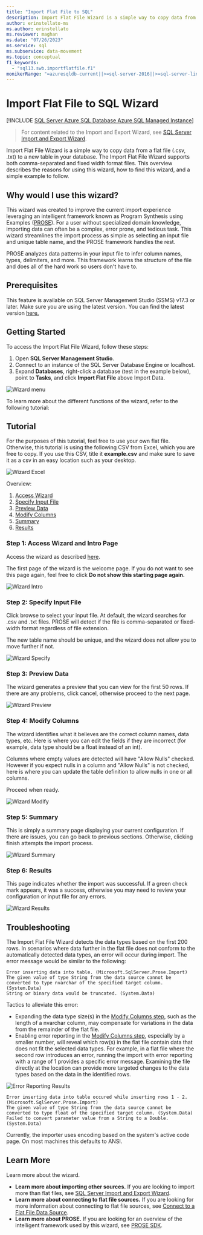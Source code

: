 ```yaml
---
title: "Import Flat File to SQL"
description: Import Flat File Wizard is a simple way to copy data from a .csv or .txt file to a new database table. This article shows you how and when to use the wizard.
author: erinstellato-ms
ms.author: erinstellato
ms.reviewer: maghan
ms.date: "07/26/2023"
ms.service: sql
ms.subservice: data-movement
ms.topic: conceptual
f1_keywords:
  - "sql13.swb.importflatfile.f1"
monikerRange: "=azuresqldb-current||>=sql-server-2016||>=sql-server-linux-2017||=azuresqldb-mi-current"
---
```

# Import Flat File to SQL Wizard
[!INCLUDE [SQL Server Azure SQL Database Azure SQL Managed Instance](../../includes/applies-to-version/sql-asdb-asdbmi.md)]
> For content related to the Import and Export Wizard, see [SQL Server Import and Export Wizard](../../integration-services/import-export-data/import-and-export-data-with-the-sql-server-import-and-export-wizard.md).

Import Flat File Wizard is a simple way to copy data from a flat file (.csv, .txt) to a new table in your database.  The Import Flat File Wizard supports both comma-separated and fixed width format files. This overview describes the reasons for using this wizard, how to find this wizard, and a simple example to follow.

## Why would I use this wizard?
This wizard was created to improve the current import experience leveraging an intelligent framework known as Program Synthesis using Examples ([PROSE](https://microsoft.github.io/prose/)). For a user without specialized domain knowledge, importing data can often be a complex, error prone, and tedious task. This wizard streamlines the import process as simple as selecting an input file and unique table name, and the PROSE framework handles the rest.

PROSE analyzes data patterns in your input file to infer column names, types, delimiters, and more. This framework learns the structure of the file and does all of the hard work so users don't have to.

## Prerequisites
This feature is available on SQL Server Management Studio (SSMS) v17.3 or later. Make sure you are using the latest version. You can find the latest version [here.](../../ssms/download-sql-server-management-studio-ssms.md)
 
## <a id="started"></a>Getting Started
To access the Import Flat File Wizard, follow these steps:

1. Open **SQL Server Management Studio**.
2. Connect to an instance of the SQL Server Database Engine or localhost.
3. Expand **Databases**, right-click a database (test in the example below), point to **Tasks**, and click **Import Flat File** above Import Data.

![Wizard menu](media/import-flat-file-wizard/import-flat-file-menu.png)

To learn more about the different functions of the wizard, refer to the following tutorial:

## Tutorial
For the purposes of this tutorial, feel free to use your own flat file. Otherwise, this tutorial is using the following CSV from Excel, which you are free to copy. If you use this CSV, title it **example.csv** and make sure to save it as a csv in an easy location such as your desktop.

![Wizard Excel](media/import-flat-file-wizard/import-flat-file-example.png)

Overview:
1. [Access Wizard](#step-1-access-wizard-and-intro-page)
2. [Specify Input File](#step-2-specify-input-file)
3. [Preview Data](#step-3-preview-data)
4. [Modify Columns](#step-4-modify-columns)
5. [Summary](#step-5-summary)
6. [Results](#step-6-results)

### Step 1: Access Wizard and Intro Page
Access the wizard as described [here](#started).

The first page of the wizard is the welcome page. If you do not want to see this page again, feel free to click **Do not show this starting page again.**

![Wizard Intro](media/import-flat-file-wizard/import-flat-file-intro.png)

### Step 2: Specify Input File
Click browse to select your input file. At default, the wizard searches for .csv and .txt files. PROSE will detect if the file is comma-separated or fixed-width format regardless of file extension.

The new table name should be unique, and the wizard does not allow you to move further if not.

![Wizard Specify](media/import-flat-file-wizard/import-flat-file-specify.png)

### Step 3: Preview Data
The wizard generates a preview that you can view for the first 50 rows. If there are any problems, click cancel, otherwise proceed to the next page.

![Wizard Preview](media/import-flat-file-wizard/import-flat-file-preview.png)

### Step 4: Modify Columns
The wizard identifies what it believes are the correct column names, data types, etc. Here is where you can edit the fields if they are incorrect (for example, data type should be a float instead of an int).

Columns where empty values are detected will have "Allow Nulls" checked. However if you expect nulls in a column and "Allow Nulls" is not checked, here is where you can update the table definition to allow nulls in one or all columns.

Proceed when ready.

![Wizard Modify](media/import-flat-file-wizard/import-flat-file-modify.png)

### Step 5: Summary
This is simply a summary page displaying your current configuration. If there are issues, you can go back to previous sections. Otherwise, clicking finish attempts the import process.

![Wizard Summary](media/import-flat-file-wizard/import-flat-file-summary.png)

### Step 6: Results
This page indicates whether the import was successful. If a green check mark appears, it was a success, otherwise you may need to review your configuration or input file for any errors.

![Wizard Results](media/import-flat-file-wizard/import-flat-file-results.png)

## Troubleshooting
The Import Flat File Wizard detects the data types based on the first 200 rows.  In scenarios where data further in the flat file does not conform to the automatically detected data types, an error will occur during import. The error message would be similar to the following:
```
Error inserting data into table. (Microsoft.SqlServer.Prose.Import)
The given value of type String from the data source cannot be converted to type nvarchar of the specified target column. (System.Data)
String or binary data would be truncated. (System.Data)
```
Tactics to alleviate this error:
- Expanding the data type size(s) in the [Modify Columns step](#step-4-modify-columns), such as the length of a nvarchar column, may compensate for variations in the data from the remainder of the flat file.
- Enabling error reporting in the [Modify Columns step](#step-4-modify-columns), especially by a smaller number, will reveal which row(s) in the flat file contain data that does not fit the selected data types. For example, in a flat file where the second row introduces an error, running the import with error reporting with a range of 1 provides a specific error message.  Examining the file directly at the location can provide more targeted changes to the data types based on the data in the identified rows.

![Error Reporting Results](media/import-flat-file-wizard/import-flat-file-error.png)

```
Error inserting data into table occured while inserting rows 1 - 2. (Microsoft.SqlServer.Prose.Import)
The given value of type String from the data source cannot be converted to type float of the specified target column. (System.Data)
Failed to convert parameter value from a String to a Double. (System.Data)
```

Currently, the importer uses encoding based on the system's active code page.  On most machines this defaults to ANSI.

## Learn More

Learn more about the wizard.
 
- **Learn more about importing other sources.** If you are looking to import more than flat files, see [SQL Server Import and Export Wizard](../../integration-services/import-export-data/import-and-export-data-with-the-sql-server-import-and-export-wizard.md).
- **Learn more about connecting to flat file sources.** If you are looking for more information about connecting to flat file sources, see [Connect to a Flat File Data Source](../../integration-services/import-export-data/connect-to-a-flat-file-data-source-sql-server-import-and-export-wizard.md).
- **Learn more about PROSE.** If you are looking for an overview of the intelligent framework used by this wizard, see [PROSE SDK](https://microsoft.github.io/prose/).
